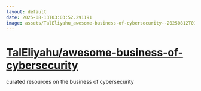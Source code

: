 ```yaml
---
layout: default
date: 2025-08-13T03:03:52.291191
image: assets/TalEliyahu_awesome-business-of-cybersecurity--20250812T011422--cropped.png
---
```


# [TalEliyahu/awesome-business-of-cybersecurity](https://github.com/TalEliyahu/awesome-business-of-cybersecurity)

curated resources on the business of cybersecurity
